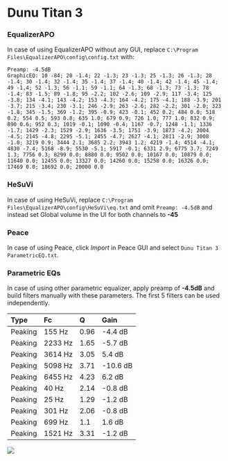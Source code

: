 # Dunu Titan 3

### EqualizerAPO
In case of using EqualizerAPO without any GUI, replace `C:\Program Files\EqualizerAPO\config\config.txt`
with:
```
Preamp: -4.5dB
GraphicEQ: 10 -84; 20 -1.4; 22 -1.3; 23 -1.3; 25 -1.3; 26 -1.3; 28 -1.4; 30 -1.4; 32 -1.4; 35 -1.4; 37 -1.4; 40 -1.4; 42 -1.4; 45 -1.4; 49 -1.4; 52 -1.3; 56 -1.1; 59 -1.1; 64 -1.3; 68 -1.3; 73 -1.3; 78 -1.4; 83 -1.5; 89 -1.8; 95 -2.2; 102 -2.6; 109 -2.9; 117 -3.4; 125 -3.8; 134 -4.1; 143 -4.2; 153 -4.3; 164 -4.2; 175 -4.1; 188 -3.9; 201 -3.7; 215 -3.4; 230 -3.1; 246 -2.9; 263 -2.6; 282 -2.2; 301 -2.0; 323 -1.8; 345 -1.5; 369 -1.2; 395 -0.9; 423 -0.1; 452 0.2; 484 0.0; 518 0.2; 554 0.5; 593 0.8; 635 1.0; 679 0.9; 726 1.0; 777 1.0; 832 0.9; 890 0.6; 952 0.3; 1019 -0.1; 1090 -0.4; 1167 -0.7; 1248 -1.1; 1336 -1.7; 1429 -2.3; 1529 -2.9; 1636 -3.5; 1751 -3.9; 1873 -4.2; 2004 -4.5; 2145 -4.8; 2295 -5.1; 2455 -4.7; 2627 -4.1; 2811 -2.9; 3008 -1.0; 3219 0.9; 3444 2.1; 3685 2.2; 3943 1.2; 4219 -1.4; 4514 -4.1; 4830 -7.4; 5168 -8.9; 5530 -5.1; 5917 -0.1; 6331 2.9; 6775 3.7; 7249 1.3; 7756 0.3; 8299 0.0; 8880 0.0; 9502 0.0; 10167 0.0; 10879 0.0; 11640 0.0; 12455 0.0; 13327 0.0; 14260 0.0; 15258 0.0; 16326 0.0; 17469 0.0; 18692 0.0; 20000 0.0
```

### HeSuVi
In case of using HeSuVi, replace `C:\Program Files\EqualizerAPO\config\HeSuVi\eq.txt` and omit `Preamp:
-4.5dB` and instead set Global volume in the UI for both channels to **-45**

### Peace
In case of using Peace, click *Import* in Peace GUI and select `Dunu Titan 3 ParametricEQ.txt`.

### Parametric EQs
In case of using other parametric equalizer, apply preamp of **-4.5dB** and build filters manually with
these parameters. The first 5 filters can be used independently.

| Type    | Fc      |    Q | Gain     |
|:--------|:--------|:-----|:---------|
| Peaking | 155 Hz  | 0.96 | -4.4 dB  |
| Peaking | 2233 Hz | 1.65 | -5.7 dB  |
| Peaking | 3614 Hz | 3.05 | 5.4 dB   |
| Peaking | 5098 Hz | 3.71 | -10.6 dB |
| Peaking | 6455 Hz | 4.23 | 6.2 dB   |
| Peaking | 40 Hz   | 2.14 | -0.8 dB  |
| Peaking | 25 Hz   | 1.29 | -1.2 dB  |
| Peaking | 301 Hz  | 2.06 | -0.8 dB  |
| Peaking | 699 Hz  | 1.1  | 1.6 dB   |
| Peaking | 1521 Hz | 3.31 | -1.2 dB  |

![](https://raw.githubusercontent.com/jaakkopasanen/AutoEq/master/results/innerfidelity/sbaf-serious/Dunu%20Titan%203/Dunu%20Titan%203.png)